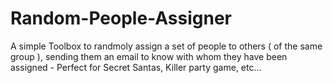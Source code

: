 # Random-People-Assigner
 A simple Toolbox to randmoly assign a set of people to others ( of the same group ), sending them an email to know with whom they have been assigned - Perfect for Secret Santas, Killer party game, etc...

